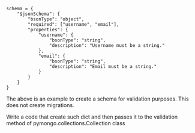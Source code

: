 
    schema = {
        "$jsonSchema": {
            "bsonType": "object",
            "required": ["username", "email"],
            "properties": {
                "username": {
                    "bsonType": "string",
                    "description": "Username must be a string."
                },
                "email": {
                    "bsonType": "string",
                    "description": "Email must be a string."
                }
            }
        }
    }

The above is an example to create a schema for validation purposes. This does not create migrations.

Write a code that create such dict and then passes it to the validation method of pymongo.collections.Collection class
